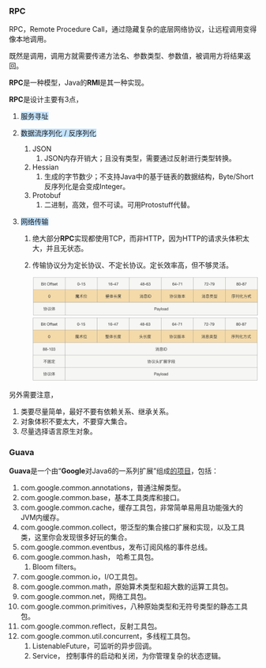 ### RPC

RPC，Remote Procedure Call，通过隐藏复杂的底层网络协议，让远程调用变得像本地调用。

既然是调用，调用方就需要传递方法名、参数类型、参数值，被调用方将结果返回。

**RPC**是一种模型，Java的**RMI**是其一种实现。

**RPC**是设计主要有3点，

1. <span style=background:#c2e2ff>服务寻址</span>

2. <span style=background:#c2e2ff>数据流序列化 / 反序列化</span>

   1. JSON
      1. JSON内存开销大；且没有类型，需要通过反射进行类型转换。
   2. Hessian
      1. 生成的字节数少；不支持Java中的基于链表的数据结构，Byte/Short反序列化是会变成Integer。
   3. Protobuf
      1. 二进制，高效，但不可读。可用Protostuff代替。

3. <span style=background:#c2e2ff>网络传输</span>

   1. 绝大部分**RPC**实现都使用TCP，而非HTTP，因为HTTP的请求头体积太大，并且无状态。

   2. 传输协议分为定长协议、不定长协议。定长效率高，但不够灵活。

      ![image](../images/6/protocol-length-fixed.png)![image](../images/6/protocol-length-indefinite.png)

另外需要注意，

1. 类要尽量简单，最好不要有依赖关系、继承关系。
2. 对象体积不要太大，不要穿大集合。
3. 尽量选择语言原生对象。



### Guava

**Guava**是一个由“**Google**对Java6的一系列扩展”组成[的项目](https://www.cnblogs.com/peida/archive/2013/06/08/3120820.html)，包括：

1. com.google.common.annotations，普通注解类型。
2. com.google.common.base，基本工具类库和接口。
3. com.google.common.cache，缓存工具包，非常简单易用且功能强大的JVM内缓存。
4. com.google.common.collect，带泛型的集合接口扩展和实现，以及工具类，这里你会发现很多好玩的集合。
5. com.google.common.eventbus，发布订阅风格的事件总线。
6. com.google.common.hash， 哈希工具包。
   1.  Bloom filters。
7. com.google.common.io，I/O工具包。
8. com.google.common.math，原始算术类型和超大数的运算工具包。
9. com.google.common.net，网络工具包。
10. com.google.common.primitives，八种原始类型和无符号类型的静态工具包。
11. com.google.common.reflect，反射工具包。
12. com.google.common.util.concurrent，多线程工具包。
    1. ListenableFuture，可监听的异步回调。
      2. Service， 控制事件的启动和关闭，为你管理复杂的状态逻辑。
